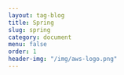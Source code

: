 ```yaml
---
layout: tag-blog
title: Spring
slug: spring
category: document
menu: false
order: 1
header-img: "/img/aws-logo.png"
---
```

